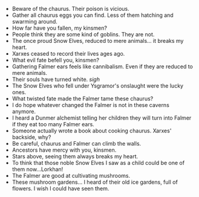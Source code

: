 - Beware of the chaurus. Their poison is vicious.
- Gather all chaurus eggs you can find. Less of them hatching and swarming around.
- How far have you fallen, my kinsmen?
- People think they are some kind of goblins. They are not.
- The once proud Snow Elves, reduced to mere animals... it breaks my heart.
- Xarxes ceased to record their lives ages ago.
- What evil fate befell you, kinsmen?
- Gathering Falmer ears feels like cannibalism. Even if they are reduced to mere animals.
- Their souls have turned white. *sigh*
- The Snow Elves who fell under Ysgramor's onslaught were the lucky ones.
- What twisted fate made the Falmer tame these chaurus?
- I do hope whatever changed the Falmer is not in these caverns anymore.
- I heard a Dunmer alchemist telling her children they will turn into Falmer if they eat too many Falmer ears.
- Someone actually wrote a book about cooking chaurus. Xarxes' backside, why?
- Be careful, chaurus and Falmer can climb the walls.
- Ancestors have mercy with you, kinsmen.
- Stars above, seeing them always breaks my heart.
- To think that those noble Snow Elves I saw as a child could be one of them now...Lorkhan!
- The Falmer are good at cultivating mushrooms.
- These mushroom gardens... I heard of their old ice gardens, full of flowers. I wish I could have seen them.
